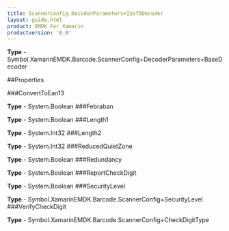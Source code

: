```yaml
---
title: ScannerConfig.DecoderParameters+I2of5Decoder
layout: guide.html
product: EMDK For Xamarin 
productversion: '6.0' 
---
```


    

**Type** - Symbol.XamarinEMDK.Barcode.ScannerConfig+DecoderParameters+BaseDecoder

##Properties

###ConvertToEan13

        

**Type** - System.Boolean
###Febraban

        

**Type** - System.Boolean
###Length1

        

**Type** - System.Int32
###Length2

        

**Type** - System.Int32
###ReducedQuietZone

        

**Type** - System.Boolean
###Redundancy

        

**Type** - System.Boolean
###ReportCheckDigit

        

**Type** - System.Boolean
###SecurityLevel

        

**Type** - Symbol.XamarinEMDK.Barcode.ScannerConfig+SecurityLevel
###VerifyCheckDigit

        

**Type** - Symbol.XamarinEMDK.Barcode.ScannerConfig+CheckDigitType
